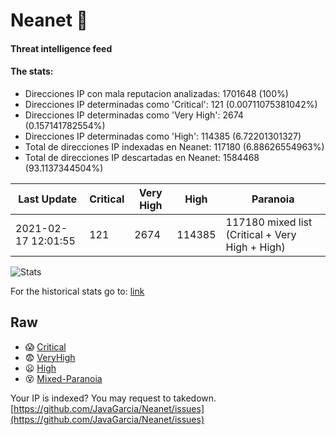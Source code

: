 # Neanet :hocho:
#### Threat intelligence feed
#### The stats:

- Direcciones IP con mala reputacion analizadas: 1701648 (100%)
- Direcciones IP determinadas como 'Critical':  121 (0.00711075381042%)
- Direcciones IP determinadas como 'Very High':  2674 (0.157141782554%)
- Direcciones IP determinadas como 'High':  114385 (6.72201301327)
- Total de direcciones IP indexadas en Neanet:  117180 (6.88626554963%)
- Total de direcciones IP descartadas en Neanet:  1584468 (93.1137344504%)

| Last Update | Critical | Very High | High | Paranoia |
| --- | --- | --- | --- | --- |
| 2021-02-17 12:01:55 | 121 | 2674 | 114385 | 117180 mixed list (Critical + Very High + High)|

![Stats](https://docs.google.com/spreadsheets/d/e/2PACX-1vSnaNMIXVabIpDJjufMlzH7poXnshF3mgd8Is1g9ytUEzVsP5my4Trn8f-xkoLLQ38xpL3HtmUexLo6/pubchart?oid=501124687&format=image)

For the historical stats go to: [link](/stats.csv)
## Raw
- :scream: [Critical](https://raw.githubusercontent.com/JavaGarcia/Neanet/master/blacklists/neanet_critical.txt)
- :fearful: [VeryHigh](https://raw.githubusercontent.com/JavaGarcia/Neanet/master/blacklists/neanet_veryHigh.txtt)
- :frowning: [High](https://raw.githubusercontent.com/JavaGarcia/Neanet/master/blacklists/neanet_high.txt)
- :dizzy_face: [Mixed-Paranoia](https://raw.githubusercontent.com/JavaGarcia/Neanet/master/blacklists/neanet_all.txt)


Your IP is indexed? You may request to takedown. [https://github.com/JavaGarcia/Neanet/issues](https://github.com/JavaGarcia/Neanet/issues)




































































































































































































































































































































































































































































































































































































































































































































































































































































































































































































































































































































































































































































































































































































































































































































































































































































































































































































































































































































































































































































































































































































































































































































































































































































































































































































































































































































































































































































































































































































































































































































































































































































































































































































































































































































































































































































































































































































































































































































































































































































































































































































































































































































































































































